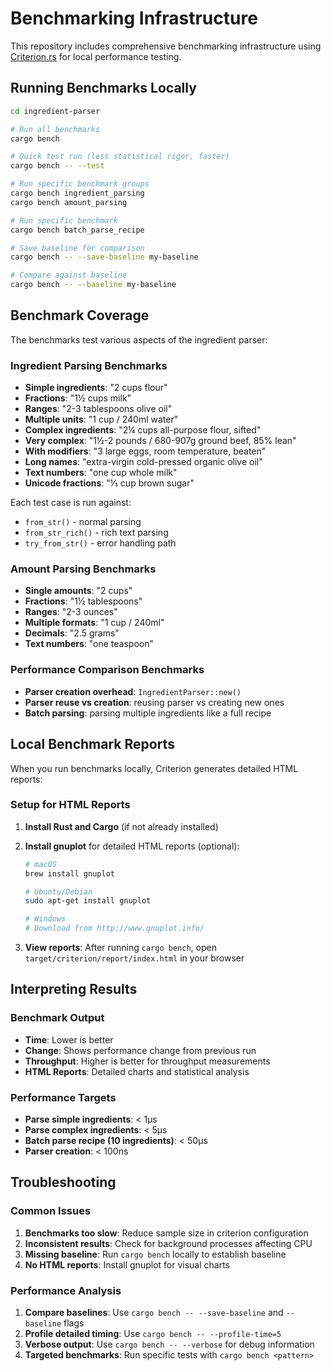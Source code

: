 # Benchmarking Infrastructure

This repository includes comprehensive benchmarking infrastructure using [Criterion.rs](https://github.com/bheisler/criterion.rs) for local performance testing.

## Running Benchmarks Locally

```bash
cd ingredient-parser

# Run all benchmarks
cargo bench

# Quick test run (less statistical rigor, faster)
cargo bench -- --test

# Run specific benchmark groups
cargo bench ingredient_parsing
cargo bench amount_parsing

# Run specific benchmark
cargo bench batch_parse_recipe

# Save baseline for comparison
cargo bench -- --save-baseline my-baseline

# Compare against baseline
cargo bench -- --baseline my-baseline
```

## Benchmark Coverage

The benchmarks test various aspects of the ingredient parser:

### Ingredient Parsing Benchmarks
- **Simple ingredients**: "2 cups flour"  
- **Fractions**: "1½ cups milk"
- **Ranges**: "2-3 tablespoons olive oil"
- **Multiple units**: "1 cup / 240ml water"
- **Complex ingredients**: "2¼ cups all-purpose flour, sifted"
- **Very complex**: "1½-2 pounds / 680-907g ground beef, 85% lean"
- **With modifiers**: "3 large eggs, room temperature, beaten"
- **Long names**: "extra-virgin cold-pressed organic olive oil"
- **Text numbers**: "one cup whole milk"
- **Unicode fractions**: "⅓ cup brown sugar"

Each test case is run against:
- `from_str()` - normal parsing
- `from_str_rich()` - rich text parsing  
- `try_from_str()` - error handling path

### Amount Parsing Benchmarks
- **Single amounts**: "2 cups"
- **Fractions**: "1½ tablespoons"  
- **Ranges**: "2-3 ounces"
- **Multiple formats**: "1 cup / 240ml"
- **Decimals**: "2.5 grams"
- **Text numbers**: "one teaspoon"

### Performance Comparison Benchmarks
- **Parser creation overhead**: `IngredientParser::new()`
- **Parser reuse vs creation**: reusing parser vs creating new ones
- **Batch parsing**: parsing multiple ingredients like a full recipe

## Local Benchmark Reports

When you run benchmarks locally, Criterion generates detailed HTML reports:

### Setup for HTML Reports
1. **Install Rust and Cargo** (if not already installed)
2. **Install gnuplot** for detailed HTML reports (optional):
   ```bash
   # macOS
   brew install gnuplot
   
   # Ubuntu/Debian  
   sudo apt-get install gnuplot
   
   # Windows
   # Download from http://www.gnuplot.info/
   ```

3. **View reports**: After running `cargo bench`, open `target/criterion/report/index.html` in your browser

## Interpreting Results

### Benchmark Output
- **Time**: Lower is better
- **Change**: Shows performance change from previous run  
- **Throughput**: Higher is better for throughput measurements
- **HTML Reports**: Detailed charts and statistical analysis

### Performance Targets
- **Parse simple ingredients**: < 1μs
- **Parse complex ingredients**: < 5μs  
- **Batch parse recipe (10 ingredients)**: < 50μs
- **Parser creation**: < 100ns

## Troubleshooting

### Common Issues
1. **Benchmarks too slow**: Reduce sample size in criterion configuration
2. **Inconsistent results**: Check for background processes affecting CPU  
3. **Missing baseline**: Run `cargo bench` locally to establish baseline
4. **No HTML reports**: Install gnuplot for visual charts

### Performance Analysis
1. **Compare baselines**: Use `cargo bench -- --save-baseline` and `--baseline` flags
2. **Profile detailed timing**: Use `cargo bench -- --profile-time=5` 
3. **Verbose output**: Use `cargo bench -- --verbose` for debug information
4. **Targeted benchmarks**: Run specific tests with `cargo bench <pattern>`
